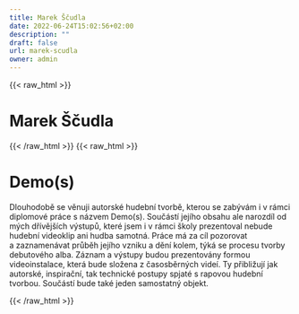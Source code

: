 ```yaml
---
title: Marek Ščudla
date: 2022-06-24T15:02:56+02:00
description: ""
draft: false
url: marek-scudla
owner: admin
---
```

{{< raw_html >}}
<h1 id="marek-&scaron;čudla">Marek &Scaron;čudla</h1>
{{< /raw_html >}}
<!-- SECTION BREAK -->
{{< raw_html >}}
<h1 class="b-detail__title">Demo(s)</h1>
<p>Dlouhodobě se věnuji autorsk&eacute; hudebn&iacute; tvorbě, kterou se zab&yacute;v&aacute;m i&nbsp;v&nbsp;r&aacute;mci diplomov&eacute; pr&aacute;ce s&nbsp;n&aacute;zvem Demo(s). Souč&aacute;st&iacute; jej&iacute;ho obsahu ale narozd&iacute;l od m&yacute;ch dř&iacute;věj&scaron;&iacute;ch v&yacute;stupů, kter&eacute; jsem i&nbsp;v&nbsp;r&aacute;mci &scaron;koly prezentoval nebude hudebn&iacute; videoklip ani hudba samotn&aacute;. Pr&aacute;ce m&aacute; za c&iacute;l pozorovat a&nbsp;zaznamen&aacute;vat průběh jej&iacute;ho vzniku a&nbsp;děn&iacute; kolem, t&yacute;k&aacute; se procesu tvorby debutov&eacute;ho alba. Z&aacute;znam a&nbsp;v&yacute;stupy budou prezentov&aacute;ny formou videoinstalace, kter&aacute; bude složena z&nbsp;časosběrn&yacute;ch vide&iacute;. Ty přibližuj&iacute; jak autorsk&eacute;, inspiračn&iacute;, tak technick&eacute; postupy spjat&eacute; s&nbsp;rapovou hudebn&iacute; tvorbou. Souč&aacute;st&iacute; bude tak&eacute; jeden samostatn&yacute; objekt.</p>
{{< /raw_html >}}
